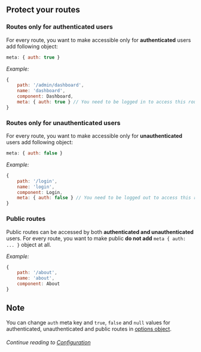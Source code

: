 ## Protect your routes

### Routes only for authenticated users

For every route, you want to make accessible only for **authenticated** users add following object:

```javascript
meta: { auth: true }
```

*Example:*

```javascript
{
    path: '/admin/dashboard',
    name: 'dashboard',
    component: Dashboard,
    meta: { auth: true } // You need to be logged in to access this route
}
```

### Routes only for unauthenticated users

For every route, you want to make accessible only for  **unauthenticated** users add following object:

```javascript
meta: { auth: false }
```

*Example:*

```javascript
{
    path: '/login',
    name: 'login',
    component: Login,
    meta: { auth: false } // You need to be logged out to access this route
}
```

### Public routes

Public routes can be accessed by both **authenticated and unauthenticated** users. For every route, you want to make public **do not add** `meta { auth: ... }` object at all.

*Example:*

```javascript
{
    path: '/about',
    name: 'about',
    component: About
}
```

## Note

You can change `auth` meta key and `true`, `false` and `null` values for authenticated, unauthenticated and public routes in [options object](configuration.md).

###### Continue reading to [Configuration](configuration.md)

